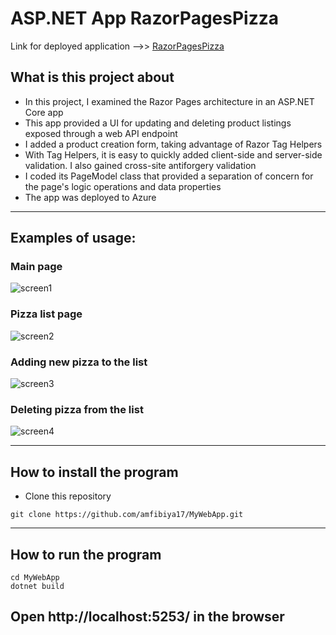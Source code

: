 ASP.NET App RazorPagesPizza
===

Link for deployed application -->> [RazorPagesPizza](https://razorpagespizza.azurewebsites.net/)

## What is this project about

- In this project, I examined the Razor Pages architecture in an ASP.NET Core app
- This app provided a UI for updating and deleting product listings exposed through a web API endpoint
- I added a product creation form, taking advantage of Razor Tag Helpers
- With Tag Helpers, it is easy to quickly added client-side and server-side validation. I also gained cross-site antiforgery validation
- I coded its PageModel class that provided a separation of concern for the page's logic operations and data properties
- The app was deployed to Azure 
---

## Examples of usage:

### Main page
![screen1](https://i.postimg.cc/Qt1wsnBX/Screenshot-2022-08-15-at-16-14-04.png)  

### Pizza list page
![screen2](https://i.postimg.cc/mDPZw46m/Screenshot-2022-08-15-at-16-13-54.png)  

### Adding new pizza to the list
![screen3](https://i.postimg.cc/brqCPYcT/Screenshot-2022-08-15-at-16-17-23.png)    

### Deleting pizza from the list
![screen4](https://i.postimg.cc/9f3BVXy7/Screenshot-2022-08-15-at-16-19-34.png)  

---

## How to install the program

- Clone this repository 

```
git clone https://github.com/amfibiya17/MyWebApp.git
```

---

## How to run the program

```
cd MyWebApp
dotnet build
```
Open http://localhost:5253/ in the browser
---